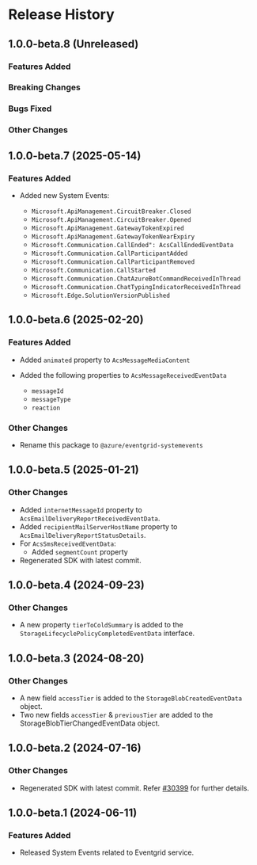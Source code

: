 # Release History

## 1.0.0-beta.8 (Unreleased)

### Features Added

### Breaking Changes

### Bugs Fixed

### Other Changes

## 1.0.0-beta.7 (2025-05-14)

### Features Added

- Added new System Events:

  - `Microsoft.ApiManagement.CircuitBreaker.Closed`
  - `Microsoft.ApiManagement.CircuitBreaker.Opened`
  - `Microsoft.ApiManagement.GatewayTokenExpired`
  - `Microsoft.ApiManagement.GatewayTokenNearExpiry`
  - `Microsoft.Communication.CallEnded": AcsCallEndedEventData`
  - `Microsoft.Communication.CallParticipantAdded`
  - `Microsoft.Communication.CallParticipantRemoved`
  - `Microsoft.Communication.CallStarted`
  - `Microsoft.Communication.ChatAzureBotCommandReceivedInThread`
  - `Microsoft.Communication.ChatTypingIndicatorReceivedInThread`
  - `Microsoft.Edge.SolutionVersionPublished`

## 1.0.0-beta.6 (2025-02-20)

### Features Added

- Added `animated` property to `AcsMessageMediaContent`

- Added the following properties to `AcsMessageReceivedEventData`
  - `messageId`
  - `messageType`
  - `reaction`

### Other Changes

- Rename this package to `@azure/eventgrid-systemevents`

## 1.0.0-beta.5 (2025-01-21)

### Other Changes

- Added `internetMessageId` property to `AcsEmailDeliveryReportReceivedEventData`.
- Added `recipientMailServerHostName` property to `AcsEmailDeliveryReportStatusDetails`.
- For `AcsSmsReceivedEventData`:
  - Added `segmentCount` property
- Regenerated SDK with latest commit.

## 1.0.0-beta.4 (2024-09-23)

### Other Changes

- A new property `tierToColdSummary` is added to the `StorageLifecyclePolicyCompletedEventData` interface.

## 1.0.0-beta.3 (2024-08-20)

### Other Changes

- A new field `accessTier` is added to the `StorageBlobCreatedEventData` object.
- Two new fields `accessTier` & `previousTier` are added to the StorageBlobTierChangedEventData object.

## 1.0.0-beta.2 (2024-07-16)

### Other Changes

- Regenerated SDK with latest commit. Refer [#30399](https://github.com/Azure/azure-sdk-for-js/pull/30399) for further details.

## 1.0.0-beta.1 (2024-06-11)

### Features Added

- Released System Events related to Eventgrid service.
